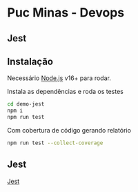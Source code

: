 # Puc Minas - Devops
## Jest



## Instalação

Necessário [Node.js](https://nodejs.org/) v16+ para rodar.

Instala as dependências e roda os testes

```sh
cd demo-jest
npm i
npm run test
```

Com cobertura de código gerando relatório

```sh
npm run test --collect-coverage
```

## Jest
[Jest](https://jestjs.io/)